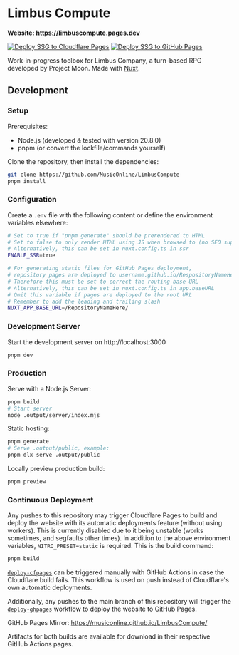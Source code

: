 # Limbus Compute

**Website: https://limbuscompute.pages.dev**

[![Deploy SSG to Cloudflare Pages](https://github.com/MusicOnline/LimbusCompute/actions/workflows/deploy-cfpages.yml/badge.svg)](https://github.com/MusicOnline/LimbusCompute/actions/workflows/deploy-cfpages.yml) [![Deploy SSG to GitHub Pages](https://github.com/MusicOnline/LimbusCompute/actions/workflows/deploy-ghpages.yml/badge.svg)](https://github.com/MusicOnline/LimbusCompute/actions/workflows/deploy-ghpages.yml)

Work-in-progress toolbox for Limbus Company, a turn-based RPG developed by Project Moon. Made with [Nuxt](https://nuxt.com).

## Development

### Setup

Prerequisites:

- Node.js (developed & tested with version 20.8.0)
- pnpm (or convert the lockfile/commands yourself)

Clone the repository, then install the dependencies:

```bash
git clone https://github.com/MusicOnline/LimbusCompute
pnpm install
```

### Configuration

Create a `.env` file with the following content or define the environment variables elsewhere:

```bash
# Set to true if "pnpm generate" should be prerendered to HTML
# Set to false to only render HTML using JS when browsed to (no SEO support)
# Alternatively, this can be set in nuxt.config.ts in ssr
ENABLE_SSR=true

# For generating static files for GitHub Pages deployment,
# repository pages are deployed to username.github.io/RespositoryNameHere
# Therefore this must be set to correct the routing base URL
# Alternatively, this can be set in nuxt.config.ts in app.baseURL
# Omit this variable if pages are deployed to the root URL
# Remember to add the leading and trailing slash
NUXT_APP_BASE_URL=/RepositoryNameHere/
```

### Development Server

Start the development server on http://localhost:3000

```bash
pnpm dev
```

### Production

Serve with a Node.js Server:

```bash
pnpm build
# Start server
node .output/server/index.mjs
```

Static hosting:

```bash
pnpm generate
# Serve .output/public, example:
pnpm dlx serve .output/public
```

Locally preview production build:

```bash
pnpm preview
```

### Continuous Deployment

Any pushes to this repository may trigger Cloudflare Pages to build and deploy the website with its automatic deployments feature (without using workers). This is currently disabled due to it being unstable (works sometimes, and segfaults other times). In addition to the above environment variables, `NITRO_PRESET=static` is required. This is the build command:

```bash
pnpm build
```

[`deploy-cfpages`](./.github/workflows/deploy-cfpages.yml) can be triggered manually with GitHub Actions in case the Cloudflare build fails. This workflow is used on push instead of Cloudflare's own automatic deployments.

Additionally, any pushes to the main branch of this repository will trigger the [`deploy-ghpages`](./.github/workflows/deploy-ghpages.yml) workflow to deploy the website to GitHub Pages.

GitHub Pages Mirror: https://musiconline.github.io/LimbusCompute/

Artifacts for both builds are available for download in their respective GitHub Actions pages.
